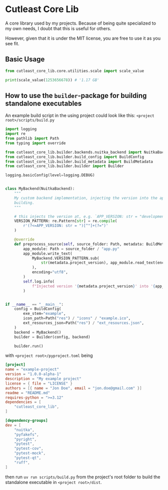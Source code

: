 # Cutleast Core Lib

A core library used by my projects. Because of being quite specialized to my own needs, I doubt that this is useful for others.

However, given that it is under the MIT license, you are free to use it as you see fit.

## Basic Usage

```py
from cutleast_core_lib.core.utilities.scale import scale_value

print(scale_value(1253656678)) # '1.17 GB'
```

## How to use the `builder`-package for building standalone executables

An example build script in the using project could look like this:
`<project root>/scripts/build.py`
```py
import logging
import re
from pathlib import Path
from typing import override

from cutleast_core_lib.builder.backends.nuitka_backend import NuitkaBackend
from cutleast_core_lib.builder.build_config import BuildConfig
from cutleast_core_lib.builder.build_metadata import BuildMetadata
from cutleast_core_lib.builder.builder import Builder

logging.basicConfig(level=logging.DEBUG)


class MyBackend(NuitkaBackend):
    """
    My custom backend implementation, injecting the version into the app module before
    building.
    """

    # this injects the version at, e.g. `APP_VERSION: str = "development"`
    VERSION_PATTERN: re.Pattern[str] = re.compile(
        r'(?<=APP_VERSION: str = ")[^"]+(?=")'
    )

    @override
    def preprocess_source(self, source_folder: Path, metadata: BuildMetadata) -> None:
        app_module: Path = source_folder / "app.py"
        app_module.write_text(
            MyBackend.VERSION_PATTERN.sub(
                str(metadata.project_version), app_module.read_text(encoding="utf8")
            ),
            encoding="utf8",
        )
        self.log.info(
            f"Injected version '{metadata.project_version}' into '{app_module}'."
        )


if __name__ == "__main__":
    config = BuildConfig(
        exe_stem="example",
        icon_path=Path("res") / "icons" / "example.ico",
        ext_resources_json=Path("res") / "ext_resources.json",
    )
    backend = MyBackend()
    builder = Builder(config, backend)

    builder.run()
```

with `<project root>/pyproject.toml` being
```toml
[project]
name = "example-project"
version = "1.0.0-alpha-1"
description = "My example project"
license = { file = "LICENSE" }
authors = [{ name = "Jon Doe", email = "jon.doe@gmail.com" }]
readme = "README.md"
requires-python = ">=3.12"
dependencies = [
    "cutleast_core_lib",
]

[dependency-groups]
dev = [
    "nuitka",
    "pyfakefs",
    "pyright",
    "pytest",
    "pytest-cov",
    "pytest-mock",
    "pytest-qt",
    "ruff",
]
```

then run `uv run scripts/build.py` from the project's root folder to build the standalone executable in `<project root>/dist`.
